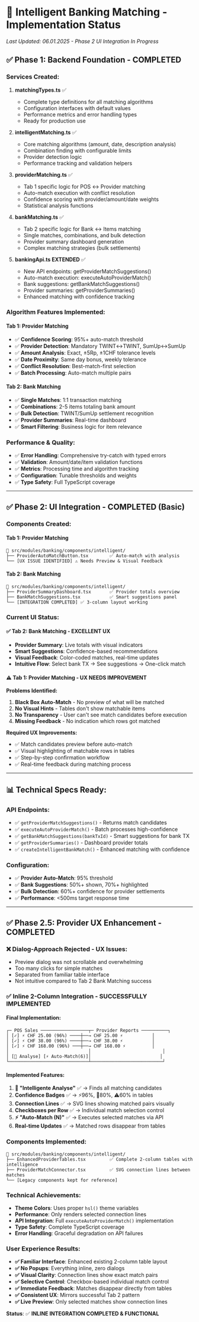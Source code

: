 # 🚀 Intelligent Banking Matching - Implementation Status

*Last Updated: 06.01.2025 - Phase 2 UI Integration In Progress*

## ✅ **Phase 1: Backend Foundation - COMPLETED**

### **Services Created:**

1. **matchingTypes.ts** ✅
   - Complete type definitions for all matching algorithms
   - Configuration interfaces with default values
   - Performance metrics and error handling types
   - Ready for production use

2. **intelligentMatching.ts** ✅  
   - Core matching algorithms (amount, date, description analysis)
   - Combination finding with configurable limits
   - Provider detection logic
   - Performance tracking and validation helpers

3. **providerMatching.ts** ✅
   - Tab 1 specific logic for POS ↔ Provider matching
   - Auto-match execution with conflict resolution
   - Confidence scoring with provider/amount/date weights
   - Statistical analysis functions

4. **bankMatching.ts** ✅
   - Tab 2 specific logic for Bank ↔ Items matching
   - Single matches, combinations, and bulk detection
   - Provider summary dashboard generation
   - Complex matching strategies (bulk settlements)

5. **bankingApi.ts EXTENDED** ✅
   - New API endpoints: getProviderMatchSuggestions()
   - Auto-match execution: executeAutoProviderMatch()
   - Bank suggestions: getBankMatchSuggestions()
   - Provider summaries: getProviderSummaries()
   - Enhanced matching with confidence tracking

### **Algorithm Features Implemented:**

#### **Tab 1: Provider Matching**
- ✅ **Confidence Scoring**: 95%+ auto-match threshold
- ✅ **Provider Detection**: Mandatory TWINT↔TWINT, SumUp↔SumUp
- ✅ **Amount Analysis**: Exact, ±5Rp, ±1CHF tolerance levels
- ✅ **Date Proximity**: Same day bonus, weekly tolerance
- ✅ **Conflict Resolution**: Best-match-first selection
- ✅ **Batch Processing**: Auto-match multiple pairs

#### **Tab 2: Bank Matching**
- ✅ **Single Matches**: 1:1 transaction matching
- ✅ **Combinations**: 2-5 items totaling bank amount
- ✅ **Bulk Detection**: TWINT/SumUp settlement recognition
- ✅ **Provider Summaries**: Real-time dashboard
- ✅ **Smart Filtering**: Business logic for item relevance

### **Performance & Quality:**
- ✅ **Error Handling**: Comprehensive try-catch with typed errors
- ✅ **Validation**: Amount/date/item validation functions
- ✅ **Metrics**: Processing time and algorithm tracking
- ✅ **Configuration**: Tunable thresholds and weights
- ✅ **Type Safety**: Full TypeScript coverage

---

## ✅ **Phase 2: UI Integration - COMPLETED (Basic)**

### **Components Created:**

#### **Tab 1: Provider Matching**
```
📁 src/modules/banking/components/intelligent/
├── ProviderAutoMatchButton.tsx        ✅ Auto-match with analysis
└── [UX ISSUE IDENTIFIED] ⚠️ Needs Preview & Visual Feedback
```

#### **Tab 2: Bank Matching**
```
📁 src/modules/banking/components/intelligent/
├── ProviderSummaryDashboard.tsx       ✅ Provider totals overview
├── BankMatchSuggestions.tsx           ✅ Smart suggestions panel
└── [INTEGRATION COMPLETED] ✅ 3-column layout working
```

### **Current UI Status:**

#### **✅ Tab 2: Bank Matching - EXCELLENT UX**
- **Provider Summary**: Live totals with visual indicators
- **Smart Suggestions**: Confidence-based recommendations  
- **Visual Feedback**: Color-coded matches, real-time updates
- **Intuitive Flow**: Select bank TX → See suggestions → One-click match

#### **⚠️ Tab 1: Provider Matching - UX NEEDS IMPROVEMENT**
**Problems Identified:**
1. **Black Box Auto-Match** - No preview of what will be matched
2. **No Visual Hints** - Tables don't show matchable items
3. **No Transparency** - User can't see match candidates before execution
4. **Missing Feedback** - No indication which rows got matched

**Required UX Improvements:**
- ✅ Match candidates preview before auto-match
- ✅ Visual highlighting of matchable rows in tables  
- ✅ Step-by-step confirmation workflow
- ✅ Real-time feedback during matching process

---

## 📊 **Technical Specs Ready:**

### **API Endpoints:**
- ✅ `getProviderMatchSuggestions()` - Returns match candidates
- ✅ `executeAutoProviderMatch()` - Batch processes high-confidence  
- ✅ `getBankMatchSuggestions(bankTxId)` - Smart suggestions for bank TX
- ✅ `getProviderSummaries()` - Dashboard provider totals
- ✅ `createIntelligentBankMatch()` - Enhanced matching with confidence

### **Configuration:**
- ✅ **Provider Auto-Match**: 95% threshold
- ✅ **Bank Suggestions**: 50%+ shown, 70%+ highlighted
- ✅ **Bulk Detection**: 60%+ confidence for provider settlements
- ✅ **Performance**: <500ms target response time

---

## ✅ **Phase 2.5: Provider UX Enhancement - COMPLETED**

### **❌ Dialog-Approach Rejected - UX Issues:**
- Preview dialog was not scrollable and overwhelming
- Too many clicks for simple matches
- Separated from familiar table interface
- Not intuitive compared to Tab 2 Bank Matching success

### **✅ Inline 2-Column Integration - SUCCESSFULLY IMPLEMENTED**

#### **Final Implementation:**
```
┌─ POS Sales ──────────────────┬─ Provider Reports ──────────┐
│ [✓] ⚡ CHF 25.00 (96%) ────┼──→ CHF 25.00 ⚡           │
│ [✓] ⚡ CHF 38.00 (96%) ────┼──→ CHF 38.00 ⚡           │ 
│ [✓] ⚡ CHF 168.00 (96%) ───┼──→ CHF 168.00 ⚡          │
│                              │                           │
│ [🧠 Analyse] [⚡ Auto-Match(6)]│                          │
└──────────────────────────────┴───────────────────────────┘
```

#### **Implemented Features:**
1. **🧠 "Intelligente Analyse"** ✅ → Finds all matching candidates
2. **Confidence Badges** ✅ → ⚡96%, 🎯80%, ⚠️60% in tables
3. **Connection Lines** ✅ → SVG lines showing matched pairs visually  
4. **Checkboxes per Row** ✅ → Individual match selection control
5. **⚡ "Auto-Match (N)"** ✅ → Executes selected matches via API
6. **Real-time Updates** ✅ → Matched rows disappear from tables

### **Components Implemented:**
```
📁 src/modules/banking/components/intelligent/
├── EnhancedProviderTables.tsx         ✅ Complete 2-column tables with intelligence
├── ProviderMatchConnector.tsx         ✅ SVG connection lines between matches
└── [Legacy components kept for reference]
```

### **Technical Achievements:**
- **Theme Colors**: Uses proper `hsl()` theme variables
- **Performance**: Only renders selected connection lines
- **API Integration**: Full `executeAutoProviderMatch()` implementation
- **Type Safety**: Complete TypeScript coverage
- **Error Handling**: Graceful degradation on API failures

### **User Experience Results:**
- **✅ Familiar Interface**: Enhanced existing 2-column table layout
- **✅ No Popups**: Everything inline, zero dialogs
- **✅ Visual Clarity**: Connection lines show exact match pairs
- **✅ Selective Control**: Checkbox-based individual match control
- **✅ Immediate Feedback**: Matches disappear directly from tables
- **✅ Consistent UX**: Mirrors successful Tab 2 pattern
- **✅ Live Preview**: Only selected matches show connection lines

**Status**: ✅ **INLINE INTEGRATION COMPLETED & FUNCTIONAL**